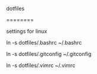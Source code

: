 dotfiles

========

settings for linux

ln -s dotfiles/.bashrc ~/.bashrc

ln -s dotfiles/.gitconfig ~/.gitconfig

ln -s dotfiles/.vimrc ~/.vimrc

